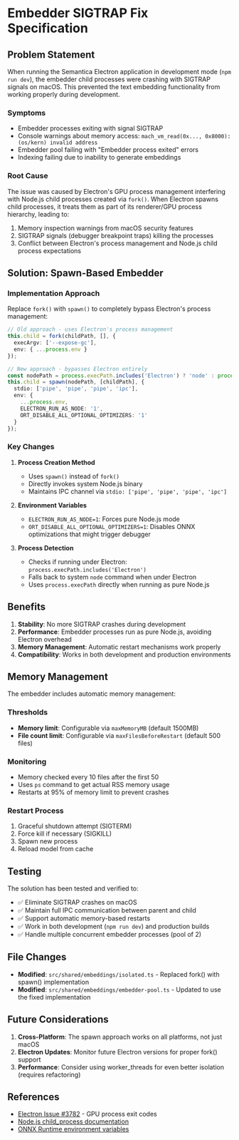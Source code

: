# Embedder SIGTRAP Fix Specification

## Problem Statement

When running the Semantica Electron application in development mode (`npm run dev`), the embedder child processes were crashing with SIGTRAP signals on macOS. This prevented the text embedding functionality from working properly during development.

### Symptoms
- Embedder processes exiting with signal SIGTRAP
- Console warnings about memory access: `mach_vm_read(0x..., 0x8000): (os/kern) invalid address`
- Embedder pool failing with "Embedder process exited" errors
- Indexing failing due to inability to generate embeddings

### Root Cause
The issue was caused by Electron's GPU process management interfering with Node.js child processes created via `fork()`. When Electron spawns child processes, it treats them as part of its renderer/GPU process hierarchy, leading to:
1. Memory inspection warnings from macOS security features
2. SIGTRAP signals (debugger breakpoint traps) killing the processes
3. Conflict between Electron's process management and Node.js child process expectations

## Solution: Spawn-Based Embedder

### Implementation Approach
Replace `fork()` with `spawn()` to completely bypass Electron's process management:

```typescript
// Old approach - uses Electron's process management
this.child = fork(childPath, [], { 
  execArgv: ['--expose-gc'],
  env: { ...process.env }
});

// New approach - bypasses Electron entirely
const nodePath = process.execPath.includes('Electron') ? 'node' : process.execPath;
this.child = spawn(nodePath, [childPath], { 
  stdio: ['pipe', 'pipe', 'pipe', 'ipc'],
  env: {
    ...process.env,
    ELECTRON_RUN_AS_NODE: '1',
    ORT_DISABLE_ALL_OPTIONAL_OPTIMIZERS: '1'
  }
});
```

### Key Changes

1. **Process Creation Method**
   - Uses `spawn()` instead of `fork()`
   - Directly invokes system Node.js binary
   - Maintains IPC channel via `stdio: ['pipe', 'pipe', 'pipe', 'ipc']`

2. **Environment Variables**
   - `ELECTRON_RUN_AS_NODE=1`: Forces pure Node.js mode
   - `ORT_DISABLE_ALL_OPTIONAL_OPTIMIZERS=1`: Disables ONNX optimizations that might trigger debugger

3. **Process Detection**
   - Checks if running under Electron: `process.execPath.includes('Electron')`
   - Falls back to system `node` command when under Electron
   - Uses `process.execPath` directly when running as pure Node.js

## Benefits

1. **Stability**: No more SIGTRAP crashes during development
2. **Performance**: Embedder processes run as pure Node.js, avoiding Electron overhead
3. **Memory Management**: Automatic restart mechanisms work properly
4. **Compatibility**: Works in both development and production environments

## Memory Management

The embedder includes automatic memory management:

### Thresholds
- **Memory limit**: Configurable via `maxMemoryMB` (default 1500MB)
- **File count limit**: Configurable via `maxFilesBeforeRestart` (default 500 files)

### Monitoring
- Memory checked every 10 files after the first 50
- Uses `ps` command to get actual RSS memory usage
- Restarts at 95% of memory limit to prevent crashes

### Restart Process
1. Graceful shutdown attempt (SIGTERM)
2. Force kill if necessary (SIGKILL)
3. Spawn new process
4. Reload model from cache

## Testing

The solution has been tested and verified to:
- ✅ Eliminate SIGTRAP crashes on macOS
- ✅ Maintain full IPC communication between parent and child
- ✅ Support automatic memory-based restarts
- ✅ Work in both development (`npm run dev`) and production builds
- ✅ Handle multiple concurrent embedder processes (pool of 2)

## File Changes

- **Modified**: `src/shared/embeddings/isolated.ts` - Replaced fork() with spawn() implementation
- **Modified**: `src/shared/embeddings/embedder-pool.ts` - Updated to use the fixed implementation

## Future Considerations

1. **Cross-Platform**: The spawn approach works on all platforms, not just macOS
2. **Electron Updates**: Monitor future Electron versions for proper fork() support
3. **Performance**: Consider using worker_threads for even better isolation (requires refactoring)

## References

- [Electron Issue #3782](https://github.com/electron/electron/issues/3782) - GPU process exit codes
- [Node.js child_process documentation](https://nodejs.org/api/child_process.html)
- [ONNX Runtime environment variables](https://onnxruntime.ai/docs/reference/env-vars.html)
